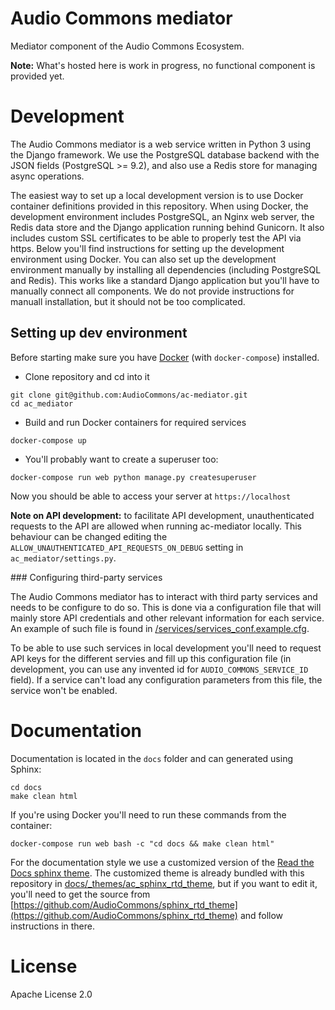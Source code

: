 # Audio Commons mediator

Mediator component of the Audio Commons Ecosystem.

**Note:** What's hosted here is work in progress, no functional component is provided yet.


# Development

The Audio Commons mediator is a web service written in Python 3 using
the Django framework. We use the PostgreSQL database backend with the
JSON fields (PostgreSQL >= 9.2), and also use a Redis store for managing
async operations.

The easiest way to set up a local development version is to use Docker
container definitions provided in this repository. When using Docker, the
development environment includes PostgreSQL, an Nginx web server, the Redis
data store and the Django application running behind Gunicorn.
It also includes custom SSL certificates to be able to properly test the
API via https. Below you'll find instructions for setting up the development
environment using Docker. You can also set up the development environment
manually by installing all dependencies (including PostgreSQL and Redis).
This works like a standard Django application but you'll have to manually
connect all components. We do not provide instructions for manuall installation,
but it should not be too complicated.

## Setting up dev environment

Before starting make sure you have [Docker](https://www.docker.com/products/overview)
(with `docker-compose`) installed.

- Clone repository and cd into it
```
git clone git@github.com:AudioCommons/ac-mediator.git
cd ac_mediator
```

- Build and run Docker containers for required services
```
docker-compose up
```

- You'll probably want to create a superuser too:
```
docker-compose run web python manage.py createsuperuser
```

Now you should be able to access your server at `https://localhost`


**Note on API development:** to facilitate API development, unauthenticated
requests to the API are allowed when running ac-mediator locally. 
This behaviour can be changed editing the `ALLOW_UNAUTHENTICATED_API_REQUESTS_ON_DEBUG`
setting in `ac_mediator/settings.py`.


### Configuring third-party services

The Audio Commons mediator has to interact with third party services and needs
to be configure to do so. This is done via a configuration file that will mainly store
API credentials and other relevant information for each service. An example of such
file is found in [/services/services_conf.example.cfg](https://github.com/AudioCommons/ac-mediator/blob/master/services/services_conf.example.cfg).

To be able to use such services in local development you'll need to request API keys
for the different servies and fill up this configuration file (in development, you can 
use any invented id for `AUDIO_COMMONS_SERVICE_ID` field). If a service can't load
any configuration parameters from this file, the service won't be enabled.


# Documentation

Documentation is located in the `docs` folder and can generated using Sphinx:
```
cd docs
make clean html
```

If you're using Docker you'll need to run these commands from the container:
```
docker-compose run web bash -c "cd docs && make clean html"
```


For the documentation style we use a customized version of the
[Read the Docs sphinx theme](https://github.com/snide/sphinx_rtd_theme/blob/master/README.rst).
The customized theme is already bundled with this repository in
[docs/_themes/ac_sphinx_rtd_theme](https://github.com/AudioCommons/ac-mediator/tree/master/docs/_themes/ac_sphinx_rtd_theme),
but if you want to edit it, you'll need to get the source from
[https://github.com/AudioCommons/sphinx_rtd_theme](https://github.com/AudioCommons/sphinx_rtd_theme)
and follow instructions in there.


# License
Apache License 2.0
